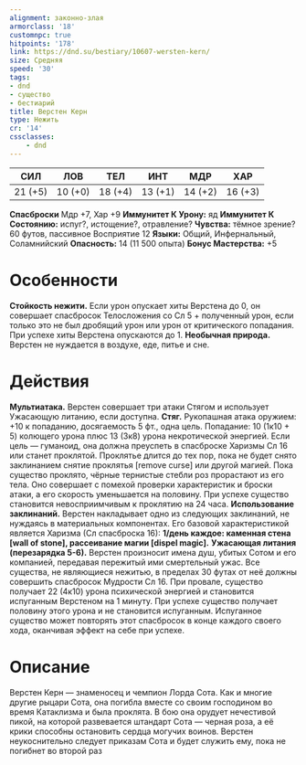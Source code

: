 ```yaml
---
alignment: законно-злая
armorclass: '18'
customnpc: true
hitpoints: '178'
link: https://dnd.su/bestiary/10607-wersten-kern/
size: Средняя
speed: '30'
tags:
- dnd
- существо
- бестиарий
title: Верстен Керн
type: Нежить
cr: '14'
cssclasses:
    - dnd
---
```



| СИЛ | ЛОВ | ТЕЛ | ИНТ | МДР | ХАР |
|---|---|---|---|---|---|
| 21 (+5) | 10 (+0) | 18 (+4) | 13 (+1) | 14 (+2) | 16 (+3) |
**Спасброски** Мдр +7, Хар +9
**Иммунитет К Урону:** яд
**Иммунитет К Состоянию:** испуг?, истощение?, отравление?
**Чувства:** тёмное зрение? 60 футов, пассивное Восприятие 12
**Языки:** Общий, Инфернальный, Соламнийский
**Опасность:** 14 (11 500 опыта)
**Бонус Мастерства:** +5


# Особенности
**Стойкость нежити.** Если урон опускает хиты Верстена до 0, он совершает спасбросок Телосложения со Сл 5 + полученный урон, если только это не был дробящий урон или урон от критического попадания. При успехе хиты Верстена опускаются до 1.
**Необычная природа.** Верстен не нуждается в воздухе, еде, питье и сне.


# Действия
**Мультиатака.** Верстен совершает три атаки Стягом и использует Ужасающую литанию, если доступна.
**Стяг.** Рукопашная атака оружием: +10 к попаданию, досягаемость 5 фт., одна цель. Попадание: 10 (1к10 + 5) колющего урона плюс 13 (3к8) урона некротической энергией. Если цель — гуманоид, она должна преуспеть в спасброске Харизмы Сл 16 или станет проклятой. Проклятье длится до тех пор, пока не будет снято заклинанием снятие проклятья [remove curse] или другой магией. Пока существо проклято, чёрные тернистые стебли роз прорастают из его тела. Оно совершает с помехой проверки характеристик и броски атаки, а его скорость уменьшается на половину. При успехе существо становится невосприимчивым к проклятию на 24 часа.
**Использование заклинаний.** Верстен накладывает одно из следующих заклинаний, не нуждаясь в материальных компонентах. Его базовой характеристикой является Харизма (Сл спасброска 16):
**1/день каждое: каменная стена [wall of stone], рассеивание магии [dispel magic].** 
**Ужасающая литания (перезарядка 5-6).** Верстен произносит имена душ, убитых Сотом и его компанией, передавая пережитый ими смертельный ужас. Все существа, не являющиеся нежитью, в пределах 30 футах от неё должны совершить спасбросок Мудрости Сл 16. При провале, существо получает 22 (4к10) урона психической энергией и становится испуганным Верстеном на 1 минуту. При успехе существо получает половину этого урона и не становится испуганным. Испуганное существо может повторять этот спасбросок в конце каждого своего хода, оканчивая эффект на себе при успехе.


# Описание
Верстен Керн — знаменосец и чемпион Лорда Сота. Как и многие другие рыцари Сота, она погибла вместе со своим господином во время Катаклизма и была проклята. В бою она орудует нечестивой пикой, на которой развевается штандарт Сота — черная роза, а её крики способны остановить сердца могучих воинов. Верстен неукоснительно следует приказам Сота и будет служить ему, пока не погибнет во второй раз